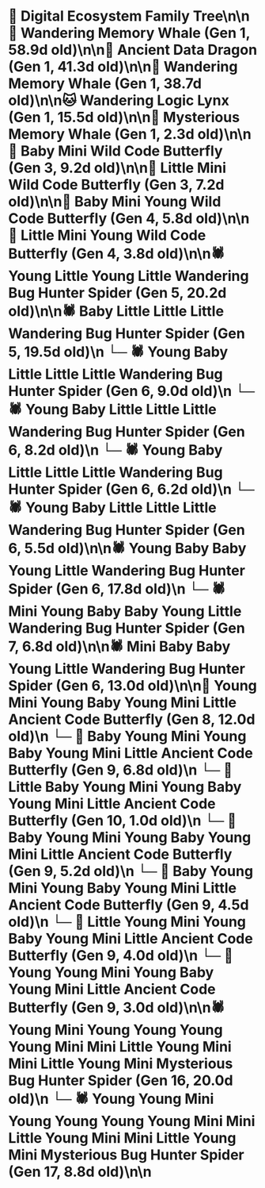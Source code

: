# 🌳 Digital Ecosystem Family Tree\n\n🐋 Wandering Memory Whale (Gen 1, 58.9d old)\n\n🐉 Ancient Data Dragon (Gen 1, 41.3d old)\n\n🐋 Wandering Memory Whale (Gen 1, 38.7d old)\n\n🐱 Wandering Logic Lynx (Gen 1, 15.5d old)\n\n🐋 Mysterious Memory Whale (Gen 1, 2.3d old)\n\n🦋 Baby Mini Wild Code Butterfly (Gen 3, 9.2d old)\n\n🦋 Little Mini Wild Code Butterfly (Gen 3, 7.2d old)\n\n🦋 Baby Mini Young Wild Code Butterfly (Gen 4, 5.8d old)\n\n🦋 Little Mini Young Wild Code Butterfly (Gen 4, 3.8d old)\n\n🕷️ Young Little Young Little Wandering Bug Hunter Spider (Gen 5, 20.2d old)\n\n🕷️ Baby Little Little Little Wandering Bug Hunter Spider (Gen 5, 19.5d old)\n  └─ 🕷️ Young Baby Little Little Little Wandering Bug Hunter Spider (Gen 6, 9.0d old)\n  └─ 🕷️ Young Baby Little Little Little Wandering Bug Hunter Spider (Gen 6, 8.2d old)\n  └─ 🕷️ Young Baby Little Little Little Wandering Bug Hunter Spider (Gen 6, 6.2d old)\n  └─ 🕷️ Young Baby Little Little Little Wandering Bug Hunter Spider (Gen 6, 5.5d old)\n\n🕷️ Young Baby Baby Young Little Wandering Bug Hunter Spider (Gen 6, 17.8d old)\n  └─ 🕷️ Mini Young Baby Baby Young Little Wandering Bug Hunter Spider (Gen 7, 6.8d old)\n\n🕷️ Mini Baby Baby Young Little Wandering Bug Hunter Spider (Gen 6, 13.0d old)\n\n🦋 Young Mini Young Baby Young Mini Little Ancient Code Butterfly (Gen 8, 12.0d old)\n  └─ 🦋 Baby Young Mini Young Baby Young Mini Little Ancient Code Butterfly (Gen 9, 6.8d old)\n    └─ 🦋 Little Baby Young Mini Young Baby Young Mini Little Ancient Code Butterfly (Gen 10, 1.0d old)\n  └─ 🦋 Baby Young Mini Young Baby Young Mini Little Ancient Code Butterfly (Gen 9, 5.2d old)\n  └─ 🦋 Baby Young Mini Young Baby Young Mini Little Ancient Code Butterfly (Gen 9, 4.5d old)\n  └─ 🦋 Little Young Mini Young Baby Young Mini Little Ancient Code Butterfly (Gen 9, 4.0d old)\n  └─ 🦋 Young Young Mini Young Baby Young Mini Little Ancient Code Butterfly (Gen 9, 3.0d old)\n\n🕷️ Young Mini Young Young Young Young Mini Mini Little Young Mini Mini Little Young Mini Mysterious Bug Hunter Spider (Gen 16, 20.0d old)\n  └─ 🕷️ Young Young Mini Young Young Young Young Mini Mini Little Young Mini Mini Little Young Mini Mysterious Bug Hunter Spider (Gen 17, 8.8d old)\n\n